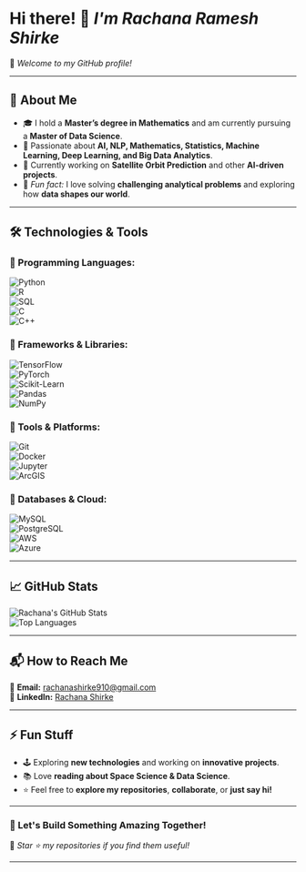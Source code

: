 # **Hi there!** 👋 *I'm Rachana Ramesh Shirke*  

🚀 *Welcome to my GitHub profile!*  

---

## **🌟 About Me**  
- 🎓 I hold a **Master’s degree in Mathematics** and am currently pursuing a **Master of Data Science**.  
- 🤖 Passionate about **AI, NLP, Mathematics, Statistics, Machine Learning, Deep Learning, and Big Data Analytics**.  
- 🔭 Currently working on **Satellite Orbit Prediction** and other **AI-driven projects**.  
- 🌟 *Fun fact:* I love solving **challenging analytical problems** and exploring how **data shapes our world**.  

---

## **🛠️ Technologies & Tools**  

### **📌 Programming Languages:**  
![Python](https://img.shields.io/badge/Python-3776AB?style=for-the-badge&logo=python&logoColor=white)  
![R](https://img.shields.io/badge/R-276DC3?style=for-the-badge&logo=r&logoColor=white)  
![SQL](https://img.shields.io/badge/SQL-4479A1?style=for-the-badge&logo=MySQL&logoColor=white)  
![C](https://img.shields.io/badge/C-00599C?style=for-the-badge&logo=c&logoColor=white)  
![C++](https://img.shields.io/badge/C++-00599C?style=for-the-badge&logo=c%2B%2B&logoColor=white)  

### **📌 Frameworks & Libraries:**  
![TensorFlow](https://img.shields.io/badge/TensorFlow-FF6F00?style=for-the-badge&logo=TensorFlow&logoColor=white)  
![PyTorch](https://img.shields.io/badge/PyTorch-EE4C2C?style=for-the-badge&logo=PyTorch&logoColor=white)  
![Scikit-Learn](https://img.shields.io/badge/Scikit--Learn-F7931E?style=for-the-badge&logo=scikitlearn&logoColor=white)  
![Pandas](https://img.shields.io/badge/Pandas-150458?style=for-the-badge&logo=pandas&logoColor=white)  
![NumPy](https://img.shields.io/badge/NumPy-013243?style=for-the-badge&logo=numpy&logoColor=white)  

### **📌 Tools & Platforms:**  
![Git](https://img.shields.io/badge/Git-F05032?style=for-the-badge&logo=git&logoColor=white)  
![Docker](https://img.shields.io/badge/Docker-2496ED?style=for-the-badge&logo=docker&logoColor=white)  
![Jupyter](https://img.shields.io/badge/Jupyter-F37626?style=for-the-badge&logo=jupyter&logoColor=white)  
![ArcGIS](https://img.shields.io/badge/ArcGIS-0C0C0C?style=for-the-badge&logo=esri&logoColor=white)  

### **📌 Databases & Cloud:**  
![MySQL](https://img.shields.io/badge/MySQL-4479A1?style=for-the-badge&logo=mysql&logoColor=white)  
![PostgreSQL](https://img.shields.io/badge/PostgreSQL-336791?style=for-the-badge&logo=postgresql&logoColor=white)  
![AWS](https://img.shields.io/badge/AWS-232F3E?style=for-the-badge&logo=amazonaws&logoColor=white)  
![Azure](https://img.shields.io/badge/Azure-0078D4?style=for-the-badge&logo=microsoft-azure&logoColor=white)  

---

## **📈 GitHub Stats**  
![Rachana's GitHub Stats](https://github-readme-stats.vercel.app/api?username=YOUR_GITHUB_USERNAME&show_icons=true&count_private=true&theme=radical)  
![Top Languages](https://github-readme-stats.vercel.app/api/top-langs/?username=YOUR_GITHUB_USERNAME&layout=compact&theme=radical)  

---

## **📬 How to Reach Me**  
📧 **Email:** [rachanashirke910@gmail.com](mailto:rachanashirke910@gmail.com)  
🔗 **LinkedIn:** [Rachana Shirke](https://www.linkedin.com/in/rachana-shirke/)  

---

## **⚡ Fun Stuff**  
- 🕹️ Exploring **new technologies** and working on **innovative projects**.  
- 📚 Love **reading about Space Science & Data Science**.  
- ⭐ Feel free to **explore my repositories**, **collaborate**, or **just say hi!**  

---

### **🚀 Let's Build Something Amazing Together!**  
🎯 *Star ⭐ my repositories if you find them useful!*  

---
